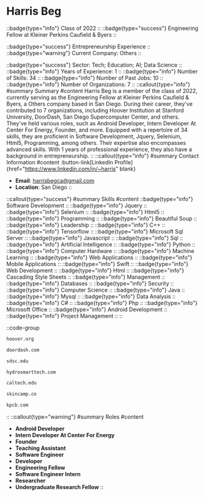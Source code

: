 # Harris Beg
::badge{type="info"}
Class of 2022
::
::badge{type="success"}
Engineering Fellow at Kleiner Perkins Caufield & Byers
::

::badge{type="success"}
Entrepreneurship Experience
::
::badge{type="warning"}
Current Company: Others
::

::badge{type="success"}
Sector: Tech; Education; AI; Data Science
::
::badge{type="info"}
Years of Experience: 1
::
::badge{type="info"}
Number of Skills: 34
::
::badge{type="info"}
Number of Past Jobs: 10
::
::badge{type="info"}
Number of Organizations: 7
::
::callout{type="info"}
#summary
Summary
#content
Harris Beg is a member of the class of 2022, currently serving as the Engineering Fellow at Kleiner Perkins Caufield & Byers, a Others company based in San Diego. During their career, they've contributed to 7 organizations, including Hoover Institution at Stanford University, DoorDash, San Diego Supercomputer Center, and others. They've held various roles, such as Android Developer, Intern Developer At Center For Energy, Founder, and more. Equipped with a repertoire of 34 skills, they are proficient in Software Development, Jquery, Selenium, Html5, Programming, among others. Their expertise also encompasses advanced skills. With 1 years of professional experience, they also have a background in entrepreneurship.
::
::callout{type="info"}
#summary
Contact Information
#content
:button-link[LinkedIn Profile]{href="https://www.linkedin.com/in/~harris" blank}
- **Email**: harrisbegca@gmail.com
- **Location**: San Diego
::

::callout{type="success"}
#summary
Skills
#content
::badge{type="info"}
Software Development
::
::badge{type="info"}
Jquery
::
::badge{type="info"}
Selenium
::
::badge{type="info"}
Html5
::
::badge{type="info"}
Programming
::
::badge{type="info"}
Beautiful Soup
::
::badge{type="info"}
Leadership
::
::badge{type="info"}
C++
::
::badge{type="info"}
Tensorflow
::
::badge{type="info"}
Microsoft Sql Server
::
::badge{type="info"}
Javascript
::
::badge{type="info"}
Sql
::
::badge{type="info"}
Artificial Intelligence
::
::badge{type="info"}
Python
::
::badge{type="info"}
Computer Hardware
::
::badge{type="info"}
Machine Learning
::
::badge{type="info"}
Web Applications
::
::badge{type="info"}
Mobile Applications
::
::badge{type="info"}
Swift
::
::badge{type="info"}
Web Development
::
::badge{type="info"}
Html
::
::badge{type="info"}
Cascading Style Sheets
::
::badge{type="info"}
Management
::
::badge{type="info"}
Databases
::
::badge{type="info"}
Security
::
::badge{type="info"}
Computer Science
::
::badge{type="info"}
Java
::
::badge{type="info"}
Mysql
::
::badge{type="info"}
Data Analysis
::
::badge{type="info"}
C#
::
::badge{type="info"}
Php
::
::badge{type="info"}
Microsoft Office
::
::badge{type="info"}
Android Development
::
::badge{type="info"}
Project Management
::
::

::code-group
```bash [Hoover Institution at Stanford University]
hoover.org
```
```bash [DoorDash]
doordash.com
```
```bash [San Diego Supercomputer Center]
sdsc.edu
```
```bash [HydroSmart Tech]
hydrosmarttech.com
```
```bash [California Institute of Technology]
caltech.edu
```
```bash [Skin Camp Co.]
skincamp.co
```
```bash [Kleiner Perkins Caufield & Byers]
kpcb.com
```
::
::callout{type="warning"}
#summary
Roles
#content
- **Android Developer**
- **Intern Developer At Center For Energy**
- **Founder**
- **Teaching Assistant**
- **Software Engineer**
- **Developer**
- **Engineering Fellow**
- **Software Engineer Intern**
- **Researcher**
- **Undergraduate Research Fellow**
::

